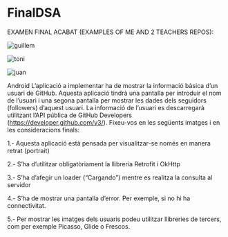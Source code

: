# FinalDSA
EXAMEN FINAL ACABAT (EXAMPLES OF ME AND 2 TEACHERS REPOS):

![guillem](https://cloud.githubusercontent.com/assets/25775763/26657985/965ea2b8-4667-11e7-8b93-4865cfd42e6b.PNG)

![toni](https://cloud.githubusercontent.com/assets/25775763/26657996/a27e33c4-4667-11e7-93ad-1b59180db4b3.PNG)

![juan](https://cloud.githubusercontent.com/assets/25775763/26657999/a7c137be-4667-11e7-9fec-1d98993d538c.PNG)



Android
L’aplicació a implementar ha de mostrar la informació bàsica d’un usuari de
GitHub. Aquesta aplicació tindrà una pantalla per introduir el nom de l’usuari i
una segona pantalla per mostrar les dades dels seguidors (followers) d’aquest
usuari. La informació de l’usuari es descarregarà utilitzant l’API pública de
GitHub Developers (https://developer.github.com/v3/). Fixeu-vos en les
següents imatges i en les consideracions finals:


1.- Aquesta aplicació està pensada per visualitzar-se només en manera retrat
(portrait)

2.- S’ha d’utilitzar obligatòriament la llibreria Retrofit i OkHttp

3.- S’ha d’afegir un loader (“Cargando”) mentre es realitza la consulta al
servidor

4.- S’ha de mostrar una pantalla d’error. Per exemple, si no hi ha connectivitat.

5.- Per mostrar les imatges dels usuaris podeu utilitzar llibreries de tercers,
com per exemple Picasso, Glide o Frescos.
